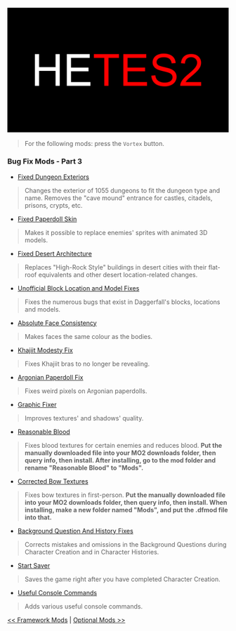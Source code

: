 ![HyperEssentials Branding](https://raw.githubusercontent.com/Biblioklept/hyperessentials/main/img/hetes2.png)

> For the following mods: press the `Vortex` button.

### Bug Fix Mods - Part 3

- [Fixed Dungeon Exteriors](https://www.nexusmods.com/daggerfallunity/mods/225)
> Changes the exterior of 1055 dungeons to fit the dungeon type and name. Removes the "cave mound" entrance for castles, citadels, prisons, crypts, etc.
- [Fixed Paperdoll Skin](https://www.nexusmods.com/daggerfallunity/mods/151)
> Makes it possible to replace enemies' sprites with animated 3D models.
- [Fixed Desert Architecture](https://www.nexusmods.com/daggerfallunity/mods/333)
> Replaces "High-Rock Style" buildings in desert cities with their flat-roof equivalents and other desert location-related changes.
- [Unofficial Block Location and Model Fixes](https://www.nexusmods.com/daggerfallunity/mods/100)
> Fixes the numerous bugs that exist in Daggerfall's blocks, locations and models. 
- [Absolute Face Consistency](https://www.nexusmods.com/daggerfallunity/mods/461)
> Makes faces the same colour as the bodies.
- [Khajiit Modesty Fix](https://www.nexusmods.com/daggerfallunity/mods/255)
> Fixes Khajiit bras to no longer be revealing.
- [Argonian Paperdoll Fix](https://www.nexusmods.com/daggerfallunity/mods/429)
> Fixes weird pixels on Argonian paperdolls.
- [Graphic Fixer](https://www.nexusmods.com/daggerfallunity/mods/280)
> Improves textures' and shadows' quality.
- [Reasonable Blood](https://www.nexusmods.com/daggerfallunity/mods/103)
> Fixes blood textures for certain enemies and reduces blood. **Put the manually downloaded file into your MO2 downloads folder, then query info, then install. After installing, go to the mod folder and rename "Reasonable Blood" to "Mods".**
- [Corrected Bow Textures](https://www.nexusmods.com/daggerfallunity/mods/355)
> Fixes bow textures in first-person. **Put the manually downloaded file into your MO2 downloads folder, then query info, then install. When installing, make a new folder named "Mods", and put the .dfmod file into that.**
- [Background Question And History Fixes](https://www.nexusmods.com/daggerfallunity/mods/436)
> Corrects mistakes and omissions in the Background Questions during Character Creation and in Character Histories.
- [Start Saver](https://www.nexusmods.com/daggerfallunity/mods/71)
> Saves the game right after you have completed Character Creation.
- [Useful Console Commands](https://www.nexusmods.com/daggerfallunity/mods/312)
> Adds various useful console commands.

[<< Framework Mods](./part2.md) | 
[Optional Mods >>](./part4.md)
